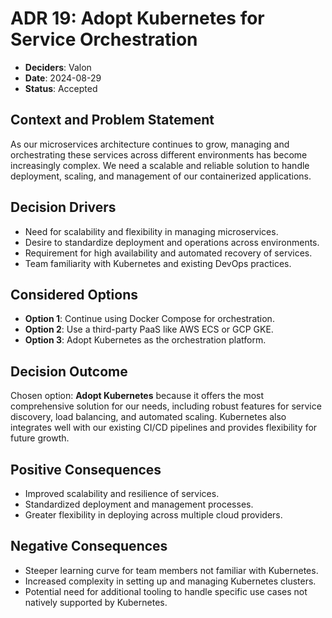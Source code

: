 # ADR 19: Adopt Kubernetes for Service Orchestration

- **Deciders**: Valon
- **Date**: 2024-08-29
- **Status**: Accepted

## Context and Problem Statement
As our microservices architecture continues to grow, managing and orchestrating these services across different environments has become increasingly complex. We need a scalable and reliable solution to handle deployment, scaling, and management of our containerized applications.

## Decision Drivers
- Need for scalability and flexibility in managing microservices.
- Desire to standardize deployment and operations across environments.
- Requirement for high availability and automated recovery of services.
- Team familiarity with Kubernetes and existing DevOps practices.

## Considered Options
- **Option 1**: Continue using Docker Compose for orchestration.
- **Option 2**: Use a third-party PaaS like AWS ECS or GCP GKE.
- **Option 3**: Adopt Kubernetes as the orchestration platform.

## Decision Outcome
Chosen option: **Adopt Kubernetes** because it offers the most comprehensive solution for our needs, including robust features for service discovery, load balancing, and automated scaling. Kubernetes also integrates well with our existing CI/CD pipelines and provides flexibility for future growth.

## Positive Consequences
- Improved scalability and resilience of services.
- Standardized deployment and management processes.
- Greater flexibility in deploying across multiple cloud providers.

## Negative Consequences
- Steeper learning curve for team members not familiar with Kubernetes.
- Increased complexity in setting up and managing Kubernetes clusters.
- Potential need for additional tooling to handle specific use cases not natively supported by Kubernetes.

